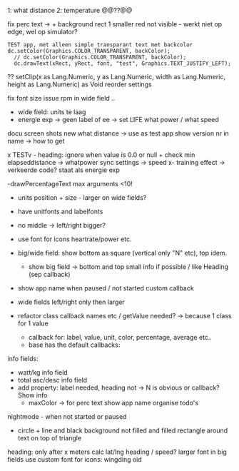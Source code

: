 1: what distance
2: temperature @@??@@

fix perc text -> + background rect 1 smaller red not visible
    - werkt niet op edge, wel op simulator?

    TEST app, met alleen simple transparant text met backcolor
    dc.setColor(Graphics.COLOR_TRANSPARENT, backColor);
      // dc.setColor(Graphics.COLOR_TRANSPARENT, backColor);
      dc.drawText(xRect, yRect, font, "test", Graphics.TEXT_JUSTIFY_LEFT);
??  setClip(x as Lang.Numeric, y as Lang.Numeric, width as Lang.Numeric, height as Lang.Numeric) as Void 
reorder settings

fix font size issue rpm in wide field ..
- wide field: units te laag
- energie exp -> geen label of ee
-> set LIFE
what power / what speed

docu screen shots
new what distance -> use as test app 
show version nr in name -> how to get

x TESTv - heading: ignore when value is 0.0 or null + check min elapseddistance
-> whatpower sync settings -> speed 
x- training effect -> verkeerde code? staat als energie exp

-drawPercentageText max arguments <10!
- units position + size - larger on wide fields?
- have unitfonts and labelfonts
- no middle -> left/right bigger?
- use font for icons heartrate/power etc.

- big/wide field: show bottom as square (vertical only "N" etc), top idem. 
    - show big field -> bottom and top small info if possible / like Heading (sep callback)
- show app name when paused / not started custom callback
- wide fields left/right only then larger
- refactor class callback names etc / getValue needed? -> because 1 class for 1 value
    - callback for: label, value, unit, color, percentage, average etc..
    - base has the default callbacks: 

info fields:
- watt/kg info field
- total asc/desc info field
- add property: label needed, heading not -> N is obvious or callback?
Show info
    - maxColor -> for perc text
show app name
organise todo's

nightmode - when not started or paused
- circle + line and black background not filled and filled rectangle around text on top of triangle

heading: only after x meters calc lat/lng heading / speed?
larger font in big fields
use custom font for icons: wingding oid 


